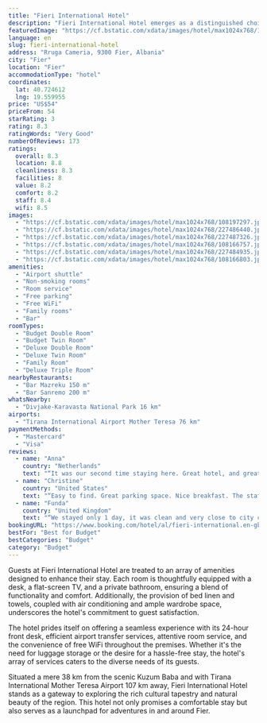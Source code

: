 ```yaml
---
title: "Fieri International Hotel"
description: "Fieri International Hotel emerges as a distinguished choice for travelers seeking comfort and convenience in Fier, located just 37 km away from the historic Independence Square."
featuredImage: "https://cf.bstatic.com/xdata/images/hotel/max1024x768/108197297.jpg?k=811221de3e7e1b73a20ac0a127f188be2ee6208a7f504c09274797d05d1eafec&o=&hp=1"
language: en
slug: fieri-international-hotel
address: "Rruga Cameria, 9300 Fier, Albania"
city: "Fier"
location: "Fier"
accommodationType: "hotel"
coordinates:
  lat: 40.724612
  lng: 19.559955
price: "US$54"
priceFrom: 54
starRating: 3
rating: 8.3
ratingWords: "Very Good"
numberOfReviews: 173
ratings:
  overall: 8.3
  location: 8.8
  cleanliness: 8.3
  facilities: 8
  value: 8.2
  comfort: 8.2
  staff: 8.4
  wifi: 8.5
images:
  - "https://cf.bstatic.com/xdata/images/hotel/max1024x768/108197297.jpg?k=811221de3e7e1b73a20ac0a127f188be2ee6208a7f504c09274797d05d1eafec&o=&hp=1"
  - "https://cf.bstatic.com/xdata/images/hotel/max1024x768/227486440.jpg?k=6a5a8c2ca7f2e8f99c0e78f0e32e22446858c7612bf7dce6b360a9eee0b6175d&o=&hp=1"
  - "https://cf.bstatic.com/xdata/images/hotel/max1024x768/227487326.jpg?k=86f8e1ab44c61bc6ee046362efa8317e5d30cf0292826b9cb6c6f4269273163e&o=&hp=1"
  - "https://cf.bstatic.com/xdata/images/hotel/max1024x768/108166757.jpg?k=1bfbf12a3d7e25087853016423167c8c8bf9eb53ca8915c4a0ab1dbe98770129&o=&hp=1"
  - "https://cf.bstatic.com/xdata/images/hotel/max1024x768/227484935.jpg?k=e3c15c82ec813d224818064d8b07d6a742fe859dd153f3ba73284ab5819c8b66&o=&hp=1"
  - "https://cf.bstatic.com/xdata/images/hotel/max1024x768/108166803.jpg?k=b9ee82d1f5ddc720311d72052625b5f3be7340c9bb3804d4ba185c8a3a3c0ca9&o=&hp=1"
amenities:
  - "Airport shuttle"
  - "Non-smoking rooms"
  - "Room service"
  - "Free parking"
  - "Free WiFi"
  - "Family rooms"
  - "Bar"
roomTypes:
  - "Budget Double Room"
  - "Budget Twin Room"
  - "Deluxe Double Room"
  - "Deluxe Twin Room"
  - "Family Room"
  - "Deluxe Triple Room"
nearbyRestaurants:
  - "Bar Mazreku 150 m"
  - "Bar Sanremo 200 m"
whatsNearby:
  - "Divjake-Karavasta National Park 16 km"
airports:
  - "Tirana International Airport Mother Teresa 76 km"
paymentMethods:
  - "Mastercard"
  - "Visa"
reviews:
  - name: "Anna"
    country: "Netherlands"
    text: "“It was our second time staying here. Great hotel, and great value for the money! Overall, we were yet again pleased. We’d rather have stayed at the newer building though.”"
  - name: "Christine"
    country: "United States"
    text: "“Easy to find. Great parking space. Nice breakfast. The staff were friendly and we really had a great experience here.”"
  - name: "Funda"
    country: "United Kingdom"
    text: "“We stayed only 1 day, it was clean and very close to city center. Staff were so warm welcoming and helpful”"
bookingURL: "https://www.booking.com/hotel/al/fieri-international.en-gb.html?aid=8035640"
bestFor: "Best for Budget"
bestCategories: "Budget"
category: "Budget"
---
```


Guests at Fieri International Hotel are treated to an array of amenities designed to enhance their stay. Each room is thoughtfully equipped with a desk, a flat-screen TV, and a private bathroom, ensuring a blend of functionality and comfort. Additionally, the provision of bed linen and towels, coupled with air conditioning and ample wardrobe space, underscores the hotel's commitment to guest satisfaction.

The hotel prides itself on offering a seamless experience with its 24-hour front desk, efficient airport transfer services, attentive room service, and the convenience of free WiFi throughout the premises. Whether it's the need for luggage storage or the desire for a hassle-free stay, the hotel's array of services caters to the diverse needs of its guests.

Situated a mere 38 km from the scenic Kuzum Baba and with Tirana International Mother Teresa Airport 107 km away, Fieri International Hotel stands as a gateway to exploring the rich cultural tapestry and natural beauty of the region. This hotel not only promises a comfortable stay but also serves as a launchpad for adventures in and around Fier.
